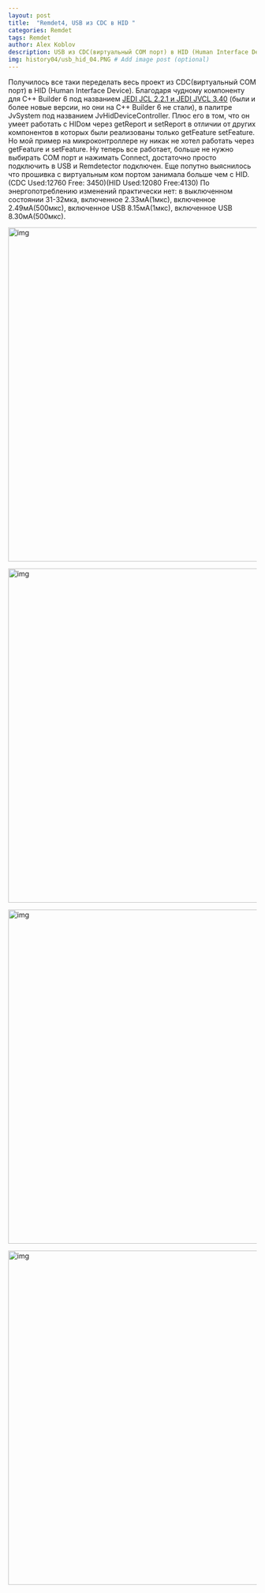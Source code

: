 ```yaml
---
layout: post
title:  "Remdet4, USB из CDC в HID "
categories: Remdet
tags: Remdet
author: Alex Koblov
description: USB из CDC(виртуальный COM порт) в HID (Human Interface Device)
img: history04/usb_hid_04.PNG # Add image post (optional)
---
```

<p>Получилось все таки переделать весь проект из  CDC(виртуальный COM порт) в HID (Human Interface Device). Благодаря чудному  компоненту для C++ Builder 6 под названием <a href="http://sourceforge.net/projects/jvcl/files/JVCL%203/JVCL%203.40/">JEDI JCL 2.2.1 и JEDI JVCL 3.40</a> (были и более новые версии, но они на C++ Builder 6  не стали), в палитре JvSystem под названием JvHidDeviceController. Плюс его в  том, что он умеет работать с HIDом через getReport и setReport в отличии от  других компонентов в которых были реализованы только getFeature setFeature. Но  мой пример на микроконтроллере ну никак не хотел работать через getFeature и setFeature.  Ну теперь все работает, больше не нужно выбирать COM порт и нажимать Connect,  достаточно просто подключить в USB и Remdetector подключен. Еще попутно  выяснилось что прошивка с виртуальным ком портом занимала больше чем с HID.  (CDC Used:12760 Free: 3450)(HID Used:12080 Free:4130) По энергопотреблению  изменений практически нет: в выключенном состоянии 31-32мка, включенное  2.33мА(1мкс), включенное 2.49мА(500мкс), включенное USB 8.15мА(1мкс),  включенное USB 8.30мА(500мкс).</p>
<p><img src="{{ site.baseurl }}/assets/images/history04/usb_hid_06.PNG" alt="img" width="677" class="img-rounded"></p> 
<p><a  href="{{ site.baseurl }}/assets/images/history04/usb_hid_05.PNG" class="highslide" onclick="return hs.expand(this)">
  <img src="{{ site.baseurl }}/assets/images/history04/usb_hid_05.PNG" alt="img" width="677" /></a></p>
<p><a  href="{{ site.baseurl }}/assets/images/history04/usb_hid_04.PNG" class="highslide" onclick="return hs.expand(this)">
  <img src="{{ site.baseurl }}/assets/images/history04/usb_hid_04.PNG" alt="img" width="677" /></a></p>
<p><a  href="{{ site.baseurl }}/assets/images/history04/usb_hid_03.PNG" class="highslide" onclick="return hs.expand(this)">
  <img src="{{ site.baseurl }}/assets/images/history04/usb_hid_03.PNG" alt="img" width="677" /></a></p>
  
